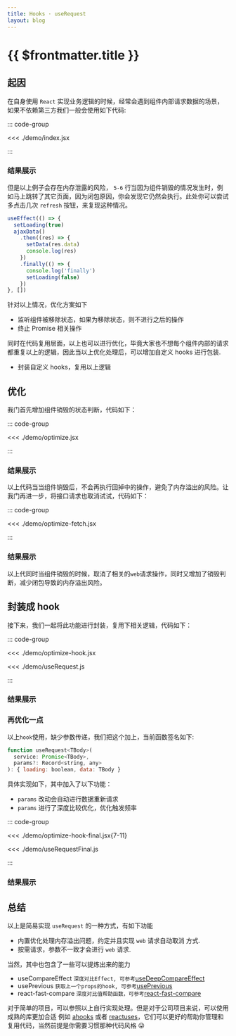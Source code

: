 ```yaml
---
title: Hooks · useRequest
layout: blog
---
```


# {{ $frontmatter.title }}

<script setup>
import Demo from '@/components/ReactWrap/index.vue'
import NormalWithoutAnyLibs from './demo/index.jsx'
import NormalWithoutAnyLibsOptimize from './demo/optimize.jsx'
import NormalWithoutAnyLibsOptimizeFetch from './demo/optimize-fetch.jsx'
import NormalWithoutAnyLibsOptimizeHook from './demo/optimize-hook.jsx'
import NormalWithoutAnyLibsOptimizeHookFinal from './demo/optimize-hook-final.jsx'
</script>

## 起因

在自身使用 `React` 实现业务逻辑的时候，经常会遇到组件内部请求数据的场景，如果不依赖第三方我们一般会使用如下代码:

::: code-group

<<< ./demo/index.jsx

:::

### 结果展示

<Demo :component="NormalWithoutAnyLibs"/>

但是以上例子会存在内存泄露的风险， `5-6` 行当因为组件销毁的情况发生时，例如马上跳转了其它页面，因为闭包原因，你会发现它仍然会执行。此处你可以尝试多点击几次 `refresh` 按钮，来复现这种情况。

```js {5-6,9-10}
useEffect(() => {
  setLoading(true)
  ajaxData()
    .then((res) => {
      setData(res.data)
      console.log(res)
    })
    .finally(() => {
      console.log('finally')
      setLoading(false)
    })
}, [])
```

针对以上情况，优化方案如下

- 监听组件被移除状态，如果为移除状态，则不进行之后的操作
- 终止 Promise 相关操作

同时在代码复用层面，以上也可以进行优化，毕竟大家也不想每个组件内部的请求都重复以上的逻辑，因此当以上优化处理后，可以增加自定义 hooks 进行包装.

- 封装自定义 hooks，复用以上逻辑

## 优化

我门首先增加组件销毁的状态判断，代码如下：

::: code-group

<<< ./demo/optimize.jsx

:::

### 结果展示

<Demo :component="NormalWithoutAnyLibsOptimize"/>

以上代码当当组件销毁后，不会再执行回掉中的操作，避免了内存溢出的风险。让我门再进一步，将接口请求也取消试试，代码如下：

::: code-group

<<< ./demo/optimize-fetch.jsx

:::

### 结果展示

<Demo :component="NormalWithoutAnyLibsOptimizeFetch"/>

以上代同时当组件销毁的时候，取消了相关的`web`请求操作，同时又增加了销毁判断，减少闭包导致的内存溢出风险。

## 封装成 hook

接下来，我们一起将此功能进行封装，复用下相关逻辑，代码如下：

::: code-group

<<< ./demo/optimize-hook.jsx

<<< ./demo/useRequest.js

:::

### 结果展示

<Demo :component="NormalWithoutAnyLibsOptimizeHook"/>

### 再优化一点

以上`hook`使用，缺少参数传递，我们把这个加上，当前函数签名如下:

```js
function useRequest<TBody>(
  service: Promise<TBody>,
  params?: Record<string, any>
): { loading: boolean, data: TBody }
```

具体实现如下，其中加入了以下功能：

- `params` 改动会自动进行数据重新请求
- `params` 进行了深度比较优化，优化触发频率
  <!-- - 需要 缓存当前 `params` 和 上一次 `params`, 即缓存 当前 `props` 和 上一次 `props` -->
  <!-- - `params` 会进行深度比较，函数 `copy` 自 `react-fast-compare` 库, 不同再进行请求 -->

::: code-group

<<< ./demo/optimize-hook-final.jsx{7-11}

<<< ./demo/useRequestFinal.js

:::

### 结果展示

<Demo :component="NormalWithoutAnyLibsOptimizeHookFinal"/>

## 总结

以上是简易实现 `useRequest` 的一种方式，有如下功能

- 内置优化处理内存溢出问题，约定并且实现 `web` 请求自动取消 方式.
- 按需请求，参数不一致才会进行 `web` 请求.

当然，其中也包含了一些可以提炼出来的能力

- useCompareEffect `深度对比Effect, 可参考`[useDeepCompareEffect](https://ahooks.js.org/zh-CN/hooks/use-deep-compare-effect)
- usePrevious `获取上一个props的hook, 可参考`[usePrevious](https://ahooks.js.org/zh-CN/hooks/use-previous)
- react-fast-compare `深度对比值帮助函数，可参考`[react-fast-compare](https://www.npmjs.com/package/react-fast-compare)

对于简单的项目，可以参照以上自行实现处理。但是对于公司项目来说，可以使用成熟的库更加合适 例如 [ahooks](https://ahooks.js.org/zh-CN) 或者 [reactuses](https://www.reactuse.com/zh-Hans/)，它们可以更好的帮助你管理和复用代码，当然前提是你需要习惯那种代码风格 😜
